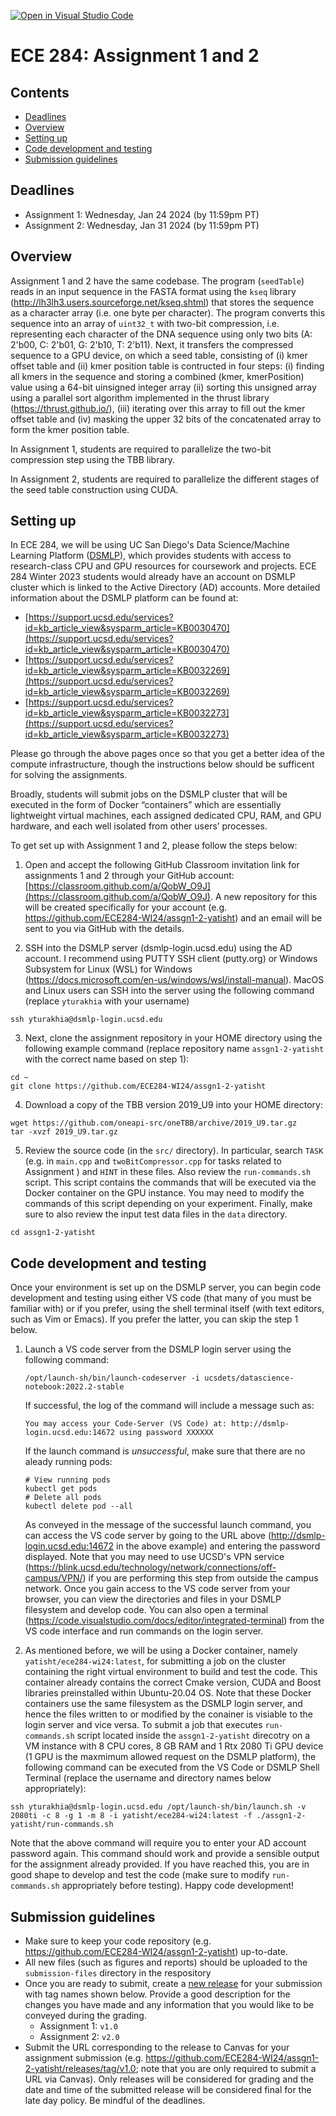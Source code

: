 [![Open in Visual Studio Code](https://classroom.github.com/assets/open-in-vscode-718a45dd9cf7e7f842a935f5ebbe5719a5e09af4491e668f4dbf3b35d5cca122.svg)](https://classroom.github.com/online_ide?assignment_repo_id=13569408&assignment_repo_type=AssignmentRepo)
# ECE 284: Assignment 1 and 2

## Contents
* [Deadlines](#deadlines)
* [Overview](#overview)
* [Setting up](#setting-up)
* [Code development and testing](#code-development-and-testing)
* [Submission guidelines](#submission-guidelines)

## Deadlines
- Assignment 1: Wednesday, Jan 24 2024 (by 11:59pm PT)
- Assignment 2: Wednesday, Jan 31 2024 (by 11:59pm PT)

## Overview

Assignment 1 and 2 have the same codebase. The program (`seedTable`) reads in an input sequence in the FASTA format using the `kseq` library (http://lh3lh3.users.sourceforge.net/kseq.shtml) that stores the sequence as a character array (i.e. one byte per character). The program converts this sequence into an array of `uint32_t` with two-bit compression, i.e. representing each character of the DNA sequence using only two bits (A: 2'b00, C: 2'b01, G: 2'b10, T: 2'b11). Next, it transfers the compressed sequence to a GPU device, on which a seed table, consisting of (i) kmer offset table and (ii) kmer position table is contructed in four steps: (i) finding all kmers in the sequence and storing a combined (kmer, kmerPosition) value using a 64-bit uinsigned integer array (ii) sorting this unsigned array using a parallel sort algorithm implemented in the thrust library (https://thrust.github.io/), (iii) iterating over this array to fill out the kmer offset table and (iv) masking the upper 32 bits of the concatenated array to form the kmer position table.

In Assignment 1, students are required to parallelize the two-bit compression step using the TBB library.

In Assignment 2, students are required to parallelize the different stages of the seed table construction using CUDA.

## Setting up

In ECE 284, we will be using UC San Diego's Data Science/Machine Learning Platform ([DSMLP](https://blink.ucsd.edu/faculty/instruction/tech-guide/dsmlp/index.html)), which provides students with access to research-class CPU and GPU resources for coursework and projects. ECE 284 Winter 2023 students would already have an account on DSMLP cluster which is linked to the Active Directory (AD) accounts. More detailed information about the DSMLP platform can be found at: 
* [https://support.ucsd.edu/services?id=kb_article_view&sysparm_article=KB0030470](https://support.ucsd.edu/services?id=kb_article_view&sysparm_article=KB0030470)
* [https://support.ucsd.edu/services?id=kb_article_view&sysparm_article=KB0032269](https://support.ucsd.edu/services?id=kb_article_view&sysparm_article=KB0032269)
* [https://support.ucsd.edu/services?id=kb_article_view&sysparm_article=KB0032273](https://support.ucsd.edu/services?id=kb_article_view&sysparm_article=KB0032273)
  
Please go through the above pages once so that you get a better idea of the compute infrastructure, though the instructions below should be sufficent for solving the assignments.

Broadly, students will submit jobs on the DSMLP cluster that will be executed in the form of Docker “containers” which are essentially lightweight virtual machines, each assigned dedicated CPU, RAM, and GPU hardware, and each well isolated from other users’ processes.

To get set up with Assignment 1 and 2, please follow the steps below:

1. Open and accept the following GitHub Classroom invitation link for assignments 1 and 2 through your GitHub account: [https://classroom.github.com/a/QobW_O9J](https://classroom.github.com/a/QobW_O9J). A new repository for this will be created specifically for your account (e.g. https://github.com/ECE284-WI24/assgn1-2-yatisht) and an email will be sent to you via GitHub with the details.

2. SSH into the DSMLP server (dsmlp-login.ucsd.edu) using the AD account. I recommend using PUTTY SSH client (putty.org) or Windows Subsystem for Linux (WSL) for Windows (https://docs.microsoft.com/en-us/windows/wsl/install-manual). MacOS and Linux users can SSH into the server using the following command (replace `yturakhia` with your username)

```
ssh yturakhia@dsmlp-login.ucsd.edu
```

3. Next, clone the assignment repository in your HOME directory using the following example command (replace repository name `assgn1-2-yatisht` with the correct name based on step 1):
```
cd ~
git clone https://github.com/ECE284-WI24/assgn1-2-yatisht
```

4. Download a copy of the TBB version 2019_U9 into your HOME directory:

```
wget https://github.com/oneapi-src/oneTBB/archive/2019_U9.tar.gz
tar -xvzf 2019_U9.tar.gz
```

5. Review the source code (in the `src/` directory). In particular, search `TASK` (e.g. in `main.cpp` and `twoBitCompressor.cpp` for tasks related to Assignment ) and `HINT` in these files. Also review the `run-commands.sh` script. This script contains the commands that will be executed via the Docker container on the GPU instance. You may need to modify the commands of this script depending on your experiment. Finally, make sure to also review the input test data files in the `data` directory.
```
cd assgn1-2-yatisht
```

## Code development and testing

Once your environment is set up on the DSMLP server, you can begin code development and testing using either VS code (that many of you must be familiar with) or if you prefer, using the shell terminal itself (with text editors, such as Vim or Emacs). If you prefer the latter, you can skip the step 1 below.

1. Launch a VS code server from the DSMLP login server using the following command:
   ```
   /opt/launch-sh/bin/launch-codeserver -i ucsdets/datascience-notebook:2022.2-stable
   ```
   If successful, the log of the command will include a message such as:
   ```
   You may access your Code-Server (VS Code) at: http://dsmlp-login.ucsd.edu:14672 using password XXXXXX
   ```
   If the launch command is *unsuccessful*, make sure that there are no aleady running pods:
   ```
   # View running pods
   kubectl get pods
   # Delete all pods
   kubectl delete pod --all
   ```
   As conveyed in the message of the successful launch command, you can access the VS code server by going to the URL above (http://dsmlp-login.ucsd.edu:14672 in the above example) and entering the password displayed. Note that you may need to use UCSD's VPN service (https://blink.ucsd.edu/technology/network/connections/off-campus/VPN/) if you are performing this step from outside the campus network. Once you gain access to the VS code server from your browser, you can view the directories and files in your DSMLP filesystem and develop code. You can also open a terminal (https://code.visualstudio.com/docs/editor/integrated-terminal) from the VS code interface and run commands on the login server.

2. As mentioned before, we will be using a Docker container, namely `yatisht/ece284-wi24:latest`, for submitting a job on the cluster containing the right virtual environment to build and test the code. This container already contains the correct Cmake version, CUDA and Boost libraries preinstalled within Ubuntu-20.04 OS. Note that these Docker containers use the same filesystem as the DSMLP login server, and hence the files written to or modified by the conainer is visiable to the login server and vice versa. To submit a job that executes `run-commands.sh` script located inside the `assgn1-2-yatisht` direcotry on a VM instance with 8 CPU cores, 8 GB RAM and 1 Rtx 2080 Ti GPU device (1 GPU is the maxmimum allowed request on the DSMLP platform), the following command can be executed from the VS Code or DSMLP Shell Terminal (replace the username and directory names below appropriately):

```
ssh yturakhia@dsmlp-login.ucsd.edu /opt/launch-sh/bin/launch.sh -v 2080ti -c 8 -g 1 -m 8 -i yatisht/ece284-wi24:latest -f ./assgn1-2-yatisht/run-commands.sh
```
Note that the above command will require you to enter your AD account password again. This command should work and provide a sensible output for the assignment already provided. If you have reached this, you are in good shape to develop and test the code (make sure to modify `run-commands.sh` appropriately before testing). Happy code development!

## Submission guidelines

* Make sure to keep your code repository (e.g. https://github.com/ECE284-WI24/assgn1-2-yatisht) up-to-date.
* All new files (such as figures and reports) should be uploaded to the `submission-files` directory in the respository
* Once you are ready to submit, create a [new release](https://docs.github.com/en/repositories/releasing-projects-on-github/managing-releases-in-a-repository#creating-a-release) for your submission with tag names shown below. Provide a good description for the changes you have made and any information that you would like to be conveyed during the grading.
  * Assignment 1: `v1.0`
  * Assignment 2: `v2.0`
* Submit the URL corresponding to the release to Canvas for your assignment submission (e.g. https://github.com/ECE284-WI24/assgn1-2-yatisht/releases/tag/v1.0; note that you are only required to submit a URL via Canvas). Only releases will be considered for grading and the date and time of the submitted release will be considered final for the late day policy. Be mindful of the deadlines.

